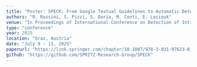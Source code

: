 ```yaml
---
title: "Poster: SPECK: From Google Textual Guidelines to Automatic Detection of Android Apps Vulnerabilities"
authors: "R. Rossini, S. Pizzi, S. Doria, M. Conti, E. Losiouk"
venue: "In Proceedings of International Conference on Detection of Intrusions and Malware, and Vulnerability Assessment (DIMVA 2025)"
type: "conference"
year: 2025
location: "Graz, Austria"
date: "July 9 - 11, 2025"
paperurl: "https://link.springer.com/chapter/10.1007/978-3-031-97623-0_10"
github: "https://github.com/SPRITZ-Research-Group/SPECK"
---
```


